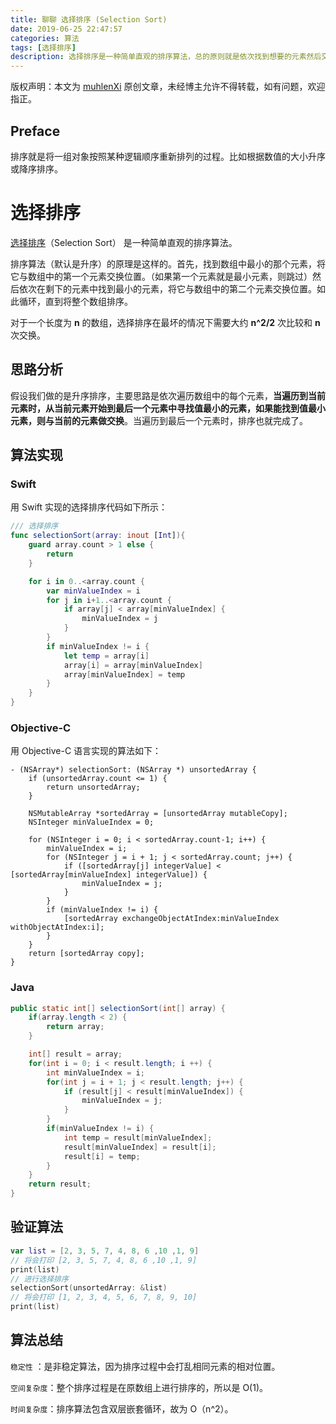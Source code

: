 ```yaml
---
title: 聊聊 选择排序 (Selection Sort)
date: 2019-06-25 22:47:57
categories: 算法
tags: [选择排序]
description: 选择排序是一种简单直观的排序算法，总的原则就是依次找到想要的元素然后交换。
---
```


版权声明：本文为 [muhlenXi](http://www.muhlenxi.com) 原创文章，未经博主允许不得转载，如有问题，欢迎指正。

## Preface

排序就是将一组对象按照某种逻辑顺序重新排列的过程。比如根据数值的大小升序或降序排序。

<!--more-->

# 选择排序

[选择排序](https://zh.wikipedia.org/wiki/%E9%80%89%E6%8B%A9%E6%8E%92%E5%BA%8F)（Selection Sort） 是一种简单直观的排序算法。

排序算法（默认是升序）的原理是这样的。首先，找到数组中最小的那个元素，将它与数组中的第一个元素交换位置。（如果第一个元素就是最小元素，则跳过）然后依次在剩下的元素中找到最小的元素，将它与数组中的第二个元素交换位置。如此循环，直到将整个数组排序。

对于一个长度为 **n** 的数组，选择排序在最坏的情况下需要大约  **n^2/2** 次比较和 **n** 次交换。

## 思路分析

假设我们做的是升序排序，主要思路是依次遍历数组中的每个元素，**当遍历到当前元素时，从当前元素开始到最后一个元素中寻找值最小的元素，如果能找到值最小元素，则与当前的元素做交换**。当遍历到最后一个元素时，排序也就完成了。

## 算法实现

### Swift

用 Swift 实现的选择排序代码如下所示：

```swift
/// 选择排序
func selectionSort(array: inout [Int]){
    guard array.count > 1 else {
        return
    }

    for i in 0..<array.count {
        var minValueIndex = i 
        for j in i+1..<array.count {
            if array[j] < array[minValueIndex] {
                minValueIndex = j
            }
        }
        if minValueIndex != i {
            let temp = array[i]
            array[i] = array[minValueIndex]
            array[minValueIndex] = temp
        }
    }
}
```

### Objective-C


用 Objective-C 语言实现的算法如下：

```objc
- (NSArray*) selectionSort: (NSArray *) unsortedArray {
    if (unsortedArray.count <= 1) {
        return unsortedArray;
    }
    
    NSMutableArray *sortedArray = [unsortedArray mutableCopy];
    NSInteger minValueIndex = 0;
    
    for (NSInteger i = 0; i < sortedArray.count-1; i++) {
        minValueIndex = i;
        for (NSInteger j = i + 1; j < sortedArray.count; j++) {
            if ([sortedArray[j] integerValue] < [sortedArray[minValueIndex] integerValue]) {
                minValueIndex = j;
            }
        }
        if (minValueIndex != i) {
            [sortedArray exchangeObjectAtIndex:minValueIndex withObjectAtIndex:i];
        }
    }
    return [sortedArray copy];
}
```

### Java

```java
public static int[] selectionSort(int[] array) {
    if(array.length < 2) {
        return array;
    }

    int[] result = array;
    for(int i = 0; i < result.length; i ++) {
        int minValueIndex = i;
        for(int j = i + 1; j < result.length; j++) {
            if (result[j] < result[minValueIndex]) {
                minValueIndex = j;
            }
        }
        if(minValueIndex != i) {
            int temp = result[minValueIndex];
            result[minValueIndex] = result[i];
            result[i] = temp;
        }
    }
    return result;
}
```

## 验证算法

```swift
var list = [2, 3, 5, 7, 4, 8, 6 ,10 ,1, 9]
// 将会打印 [2, 3, 5, 7, 4, 8, 6 ,10 ,1, 9]
print(list) 
// 进行选择排序
selectionSort(unsortedArray: &list)
// 将会打印 [1, 2, 3, 4, 5, 6, 7, 8, 9, 10]
print(list) 
```

## 算法总结

`稳定性` ：是非稳定算法，因为排序过程中会打乱相同元素的相对位置。

`空间复杂度`：整个排序过程是在原数组上进行排序的，所以是 O(1)。

`时间复杂度`：排序算法包含双层嵌套循环，故为 O（n^2）。